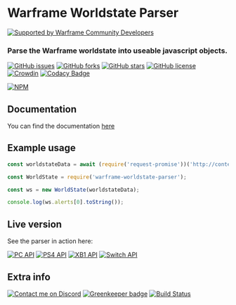 # Warframe Worldstate Parser


[![Supported by Warframe Community Developers](https://warframestat.us/wfcd.png)](https://github.com/WFCD "Supported by Warframe Community Developers")

### Parse the Warframe worldstate into useable javascript objects.


[![GitHub issues](https://img.shields.io/github/issues/wfcd/warframe-worldstate-parser.svg)](https://github.com/Junky2k/warframe-worldstate-parser/issues)
[![GitHub forks](https://img.shields.io/github/forks/wfcd/warframe-worldstate-parser.svg)](https://github.com/Junky2k/warframe-worldstate-parser/network)
[![GitHub stars](https://img.shields.io/github/stars/wfcd/warframe-worldstate-parser.svg)](https://github.com/Junky2k/warframe-worldstate-parser/stargazers)
[![GitHub license](https://img.shields.io/badge/license-MIT-blue.svg)](https://raw.githubusercontent.com/wfcd/warframe-worldstate-parser/master/LICENSE)
[![Crowdin](https://d322cqt584bo4o.cloudfront.net/genesis-parser/localized.svg)](https://crowdin.com/project/genesis-parser)
[![Codacy Badge](https://api.codacy.com/project/badge/Grade/f873ee96e28b4568828c297bebe053b4)](https://www.codacy.com/app/aliasfalse/warframe-worldstate-parser?utm_source=github.com&amp;utm_medium=referral&amp;utm_content=WFCD/warframe-worldstate-parser&amp;utm_campaign=Badge_Grade)

[![NPM](https://nodei.co/npm/@exilis/warframe-worldstate-parser.png?downloads=true&downloadRank=true&stars=true)](https://nodei.co/npm/@exilis/warframe-worldstate-parser/)

## Documentation
You can find the documentation [here](https://wfcd.github.io/warframe-worldstate-parser/)

## Example usage

```javascript
const worldstateData = await (require('request-promise'))('http://content.warframe.com/dynamic/worldState.php');

const WorldState = require('warframe-worldstate-parser');

const ws = new WorldState(worldstateData);

console.log(ws.alerts[0].toString());
```

## Live version
See the parser in action here:

[![PC API](https://img.shields.io/badge/API-PC-red.svg)](https://api.warframestat.us/pc)
[![PS4 API](https://img.shields.io/badge/API-PS4-blue.svg)](https://api.warframestat.us/ps4)
[![XB1 API](https://img.shields.io/badge/API-XB1-brightgreen.svg)](https://api.warframestat.us/xb1)
[![Switch API](https://img.shields.io/badge/API-Switch-orange.svg)](https://api.warframestat.us/swi) 

## Extra info
[![Contact me on Discord](https://img.shields.io/badge/discord-Tobiah%230001-7289DA.svg)](https://discord.gg/jGZxH9f "Contact me on Discord: Tobiah#0001")
[![Greenkeeper badge](https://badges.greenkeeper.io/WFCD/warframe-worldstate-parser.svg)](https://greenkeeper.io/)
[![Build Status](https://travis-ci.com/WFCD/warframe-worldstate-parser.svg?branch=master)](https://travis-ci.com/WFCD/warframe-worldstate-parser)
